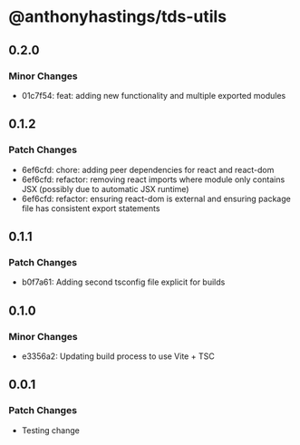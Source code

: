 # @anthonyhastings/tds-utils

## 0.2.0

### Minor Changes

- 01c7f54: feat: adding new functionality and multiple exported modules

## 0.1.2

### Patch Changes

- 6ef6cfd: chore: adding peer dependencies for react and react-dom
- 6ef6cfd: refactor: removing react imports where module only contains JSX (possibly due to automatic JSX runtime)
- 6ef6cfd: refactor: ensuring react-dom is external and ensuring package file has consistent export statements

## 0.1.1

### Patch Changes

- b0f7a61: Adding second tsconfig file explicit for builds

## 0.1.0

### Minor Changes

- e3356a2: Updating build process to use Vite + TSC

## 0.0.1

### Patch Changes

- Testing change

